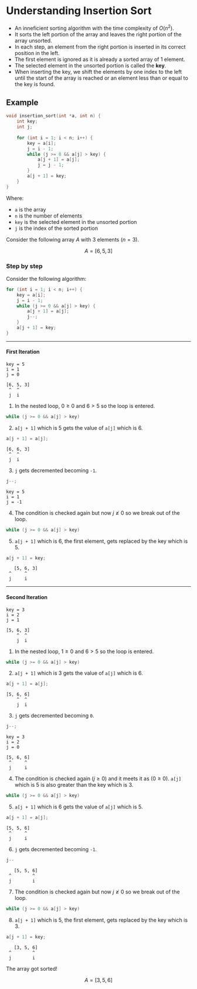 # Understanding Insertion Sort
- An inneficient sorting algorithm with the time complexity of $O(n^2)$.
- It sorts the left portion of the array and leaves the right portion of the array unsorted.
- In each step, an element from the right portion is inserted in its correct position in the left.
- The first element is ignored as it is already a sorted array of 1 element.
- The selected element in the unsorted portion is called the **key**.
- When inserting the key, we shift the elements by one index to the left until the start of the array is reached or an element less than or equal to the key is found.

## Example

```cpp
void insertion_sort(int *a, int n) {
	int key;
	int j;
	
	for (int i = 1; i < n; i++) {
		key = a[i];
		j = i - 1;
		while (j >= 0 && a[j] > key) {
			a[j + 1] = a[j];
			j = j - 1;
		}
		a[j + 1] = key;
	}
}
```

Where:
- `a` is the array
- `n` is the number of elements
- `key` is the selected element in the unsorted portion
- `j` is the index of the sorted portion

Consider the following array $A$ with 3 elements $(n = 3)$.

$$
A = [6, 5, 3]
$$

### Step by step
Consider the following algorithm:

```cpp
for (int i = 1; i < n; i++) {
	key = a[i];
	j = i - 1;
	while (j >= 0 && a[j] > key) {
		a[j + 1] = a[j];
		j--;
	}
	a[j + 1] = key;
}
```

---

#### First Iteration

```
key = 5
i = 1
j = 0
```

```
[6, 5, 3]
 ^  ^
 j  i
```

1. In the nested loop, $0 \geq 0$ and $6 > 5$ so the loop is entered.

```cpp
while (j >= 0 && a[j] > key)
```

2. `a[j + 1]` which is 5 gets the value of `a[j]` which is 6.

```cpp
a[j + 1] = a[j];
```

```
[6, 6, 3]
 ^  ^
 j  i
```

3. `j` gets decremented becoming `-1`.

```cpp
j--;
```

```
key = 5
i = 1
j = -1
```

4. The condition is checked again but now $j \ngeq 0$ so we break out of the loop.

```cpp
while (j >= 0 && a[j] > key)
```

5. `a[j + 1]` which is 6, the first element, gets replaced by the key which is 5.

```cpp
a[j + 1] = key;
```

```
   [5, 6, 3]
 ^     ^
 j     i
```

---

#### Second Iteration

```
key = 3
i = 2
j = 1
```

```
[5, 6, 3]
    ^  ^
    j  i
```

1. In the nested loop, $1 \geq 0$ and $6 > 5$ so the loop is entered.

```cpp
while (j >= 0 && a[j] > key)
```

2. `a[j + 1]` which is 3 gets the value of `a[j]` which is 6.

```cpp
a[j + 1] = a[j];
```

```
[5, 6, 6]
    ^  ^
    j  i
```

3. `j` gets decremented becoming `0`.

```cpp
j--;
```

```
key = 3
i = 2
j = 0
```

```
[5, 6, 6]
 ^     ^
 j     i
```

4. The condition is checked again $(j \geq 0)$ and it meets it as $(0 \geq 0)$.  `a[j]` which is 5 is also greater than the key which is 3.

```cpp
while (j >= 0 && a[j] > key)
```

5. `a[j + 1]` which is 6 gets the value of `a[j]` which is 5.

```cpp
a[j + 1] = a[j];
```

```
[5, 5, 6]
 ^     ^
 j     i
```

6. `j` gets decremented becoming `-1`.

```cpp
j--
```

```
   [5, 5, 6]
 ^        ^
 j        i
```

7. The condition is checked again but now $j \ngeq 0$ so we break out of the loop.

```cpp
while (j >= 0 && a[j] > key)
```

8. `a[j + 1]` which is 5, the first element, gets replaced by the key which is 3.

```cpp
a[j + 1] = key;
```

```
   [3, 5, 6]
 ^        ^
 j        i
```

The array got sorted!

$$
A = [3, 5, 6]
$$
